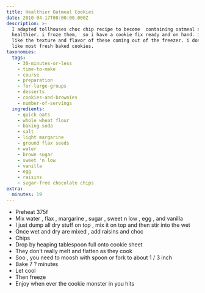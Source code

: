 ```yaml
---
title: Healthier Oatmeal Cookies
date: 2010-04-17T00:00:00.000Z
description: >-
  I adapted tollhouses choc chip recipe to become  containing oatmeal and
  healthier. i froze them,  so i have a cookie fix ready and on hand. i really
  like the texture and flavor of these coming out of the freezer. i don't really
  like most fresh baked cookies.
taxonomies:
  tags:
    - 30-minutes-or-less
    - time-to-make
    - course
    - preparation
    - for-large-groups
    - desserts
    - cookies-and-brownies
    - number-of-servings
  ingredients:
    - quick oats
    - whole wheat flour
    - baking soda
    - salt
    - light margarine
    - ground flax seeds
    - water
    - brown sugar
    - sweet 'n low
    - vanilla
    - egg
    - raisins
    - sugar-free chocolate chips
extra:
  minutes: 19
---
```

 - Preheat 375f
 - Mix water , flax , margarine , sugar , sweet n low , egg , and vanilla
 - I just dump all dry stuff on top , mix it on top and then stir into the wet
 - Once wet and dry are mixed , add raisins and choc
 - Chips
 - Drop by heaping tablespoon full onto cookie sheet
 - They don't really melt and flatten as they cook
 - Soo , you need to moosh with spoon or fork to about 1 / 3 inch
 - Bake 7 ? minutes
 - Let cool
 - Then freeze
 - Enjoy when ever the cookie monster in you hits
